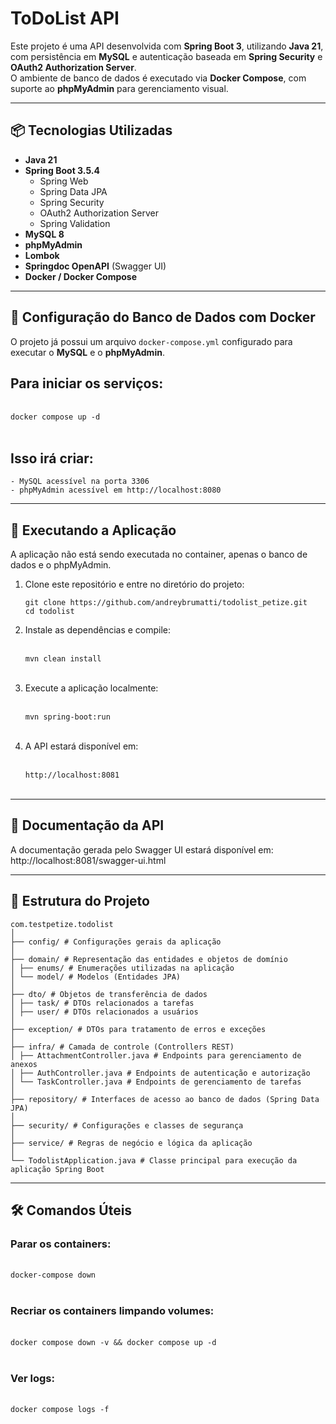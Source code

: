 # ToDoList API

Este projeto é uma API desenvolvida com **Spring Boot 3**, utilizando **Java 21**, com persistência em **MySQL** e autenticação baseada em **Spring Security** e **OAuth2 Authorization Server**.  
O ambiente de banco de dados é executado via **Docker Compose**, com suporte ao **phpMyAdmin** para gerenciamento visual.

---

## 📦 Tecnologias Utilizadas

- **Java 21**
- **Spring Boot 3.5.4**
  - Spring Web
  - Spring Data JPA
  - Spring Security
  - OAuth2 Authorization Server
  - Spring Validation
- **MySQL 8**
- **phpMyAdmin**
- **Lombok**
- **Springdoc OpenAPI** (Swagger UI)
- **Docker / Docker Compose**

---

## 🐳 Configuração do Banco de Dados com Docker

O projeto já possui um arquivo `docker-compose.yml` configurado para executar o **MySQL** e o **phpMyAdmin**.

## Para iniciar os serviços:
     ㅤ
    docker compose up -d
    ㅤ
## Isso irá criar:

    - MySQL acessível na porta 3306
    - phpMyAdmin acessível em http://localhost:8080

---

## 🚀 Executando a Aplicação

A aplicação não está sendo executada no container, apenas o banco de dados e o phpMyAdmin.

1. Clone este repositório e entre no diretório do projeto:

       git clone https://github.com/andreybrumatti/todolist_petize.git
       cd todolist


2. Instale as dependências e compile:

            ㅤ
       mvn clean install
       ㅤ
2. Execute a aplicação localmente:


            ㅤ
       mvn spring-boot:run
       ㅤ                  
4. A API estará disponível em:

        ㅤ
       http://localhost:8081
       ㅤ
---

## 📄 Documentação da API

A documentação gerada pelo Swagger UI estará disponível em:
http://localhost:8081/swagger-ui.html

---

## 📂 Estrutura do Projeto

    
    com.testpetize.todolist
    │
    ├── config/ # Configurações gerais da aplicação 
    │
    ├── domain/ # Representação das entidades e objetos de domínio
    │ ├── enums/ # Enumerações utilizadas na aplicação
    │ └── model/ # Modelos (Entidades JPA)
    │
    ├── dto/ # Objetos de transferência de dados
    │ ├── task/ # DTOs relacionados a tarefas
    │ ├── user/ # DTOs relacionados a usuários
    │ 
    ├── exception/ # DTOs para tratamento de erros e exceções
    │
    ├── infra/ # Camada de controle (Controllers REST)
    │ ├── AttachmentController.java # Endpoints para gerenciamento de anexos
    │ ├── AuthController.java # Endpoints de autenticação e autorização
    │ └── TaskController.java # Endpoints de gerenciamento de tarefas
    │
    ├── repository/ # Interfaces de acesso ao banco de dados (Spring Data JPA)
    │
    ├── security/ # Configurações e classes de segurança
    │
    ├── service/ # Regras de negócio e lógica da aplicação
    │
    └── TodolistApplication.java # Classe principal para execução da aplicação Spring Boot

---

## 🛠 Comandos Úteis

### Parar os containers:
    ㅤ
    docker-compose down
    ㅤ

### Recriar os containers limpando volumes:
    ㅤ
    docker compose down -v && docker compose up -d
    ㅤ

### Ver logs:
    ㅤ
    docker compose logs -f
    ㅤ
